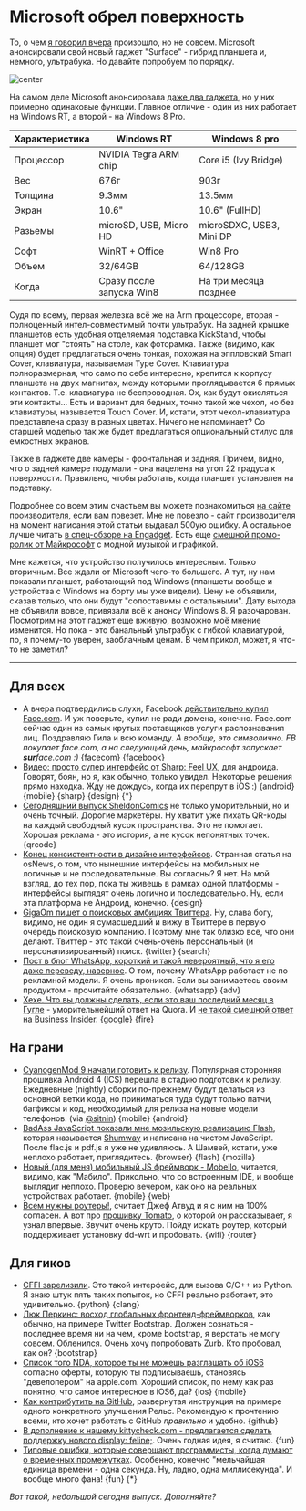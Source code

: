 # Microsoft обрел поверхность

То, о чем [я говорил вчера](/post/2012-06-18/) произошло, но не совсем. Microsoft анонсировали свой новый гаджет "Surface" - гибрид планшета и, немного, ультрабука. Но давайте попробуем по порядку.

![center](https://img.skitch.com/20120619-1ipnnjdy3xb34bat7kna2erfib.png)

На самом деле Microsoft анонсировала [даже два гаджета](http://www.microsoft.com/global/surface/en/us/renderingassets/surfacespecsheet.pdf), но у них примерно одинаковые функции. Главное отличие - один из них работает на Windows RT, а второй - на Windows 8 Pro. 

<table class="table table-striped">
<thead><tr><th>Характеристика</th><th>Windows RT<th>Windows 8 pro</th></tr></thead>
<tbody>
<tr><td>Процессор</td><td>NVIDIA Tegra ARM chip</td><td>Core i5 (Ivy Bridge)</td></tr>
<tr><td>Вес</td><td>676г</td><td>903г</td></tr>
<tr><td>Толщина</td><td>9.3мм</td><td>13.5мм</td></tr>
<tr><td>Экран</td><td>10.6"</td><td>10.6" (FullHD)</td></tr>
<tr><td>Разьемы</td><td>microSD, USB, Micro HD</td><td>microSDXC, USB3, Mini DP</td></tr>
<tr><td>Софт</td><td>WinRT + Office</td><td>Win8 Pro</td></tr>
<tr><td>Объем</td><td>32/64GB</td><td>64/128GB</td></tr>
<tr><td>Когда</td><td>Сразу после запуска Win8</td><td>На три месяца позднее</td></tr>
</tbody>
</table>


Судя по всему, первая железка всё же на Arm процессоре, вторая - полноценный интел-совместимый почти ультрабук. На задней крышке планшетов есть удобная отделяемая подставка KickStand, чтобы планшет мог "стоять" на столе, как фоторамка. Также (видимо, как опция) будет предлагаться очень тонкая, похожая на эппловский Smart Cover, клавиатура, называемая Type Cover. Клавиатура полноразмерная, что само по себе интересно, крепится к корпусу планшета на двух магнитах, между которыми проглядывается 6 прямых контактов. Т.е. клавиатура не беcпроводная. Ох, как будут окисляться эти контакты…  Есть и вариант для бедных, точно такой же чехол, но без клавиатуры, называется Touch Cover. И, кстати, этот чехол-клавиатура представлена сразу в разных цветах. Ничего не напоминает? Со старшей моделью так же будет предлагаться опциональный стилус для емкостных экранов.

Также в гаджете две камеры - фронтальная и задняя. Причем, видно, что о задней камере подумали - она нацелена на угол 22 градуса к поверхности. Правильно, чтобы работать, когда планшет установлен на подставку.

Подробнее со всем этим счастьем вы можете познакомиться [на сайте производителя](http://www.microsoft.com/surface/en/us/default.aspx), если вам повезет. Мне не повезло - сайт производителя на момент написания этой статьи выдавал 500ую ошибку. А остальное лучше читать [в спец-обзоре на Engadget](http://www.engadget.com/2012/06/18/hands-on-with-microsoft-surface-for-windows-rt/). Есть еще [смешной промо-ролик от Майкрософт](http://www.youtube.com/watch?v=dpzu3HM2CIo) с модной музыкой и графикой.

Мне кажется, что устройство получилось интересным. Только вторичным. Все ждали от Microsoft чего-то большего. А тут, ну нам показали планшет, работающий под Windows (планшеты вообще и устройства с Windows на борту мы уже видели). Цену не объявили, сказав только, что они будут "сопоставимы с остальными". Дату выхода не объявили вовсе, привязали всё к анонсу Windows 8. Я разочарован. Посмотрим на этот гаджет еще вживую, возможно моё мнение изменится. Но пока - это банальный ультрабук с гибкой клавиатурой, по, я почему-то уверен, заоблачным ценам. В чем прикол, может, я что-то не заметил?

-----

## Для всех
* А вчера подтвердились слухи, Facebook [действительно купил Face.com](http://face.com/blog/facebook-acquires-face-com/). И уж поверьте, купил не ради домена, конечно. Face.com сейчас один из самых крутых поставщиков услуги распознавания лиц. Поздравляю Гила и всю команду. *А вообще, это символично. FB покупает face.com, а на следующий день, майкрософт запускает **sur**face.com :)* {facecom} {facebook}
* [Видео: просто супер интерфейс от Sharp: Feel UX](http://vimeo.com/43224490), для андроида. Говорят, боян, но я, как обычно, только увидел. Некоторые решения прямо находка. Жду не дождусь, когда их перепрут в iOS :) {android} {mobile} {sharp} {design} {*}
* [Сегодняшний выпуск SheldonComics](http://www.sheldoncomics.com/store/item/originalart.html?strip=120618) не только уморительный, но и очень точный. Дорогие маркетёры. Ну хватит уже пихать QR-коды на каждый свободный кусок пространства. Это не помогает. Хорошая реклама - это история, а не кусок непонятных точек. {qrcode}
* [Конец консистентности в дизайне интерфейсов](http://www.osnews.com/story/26085/The_death_of_consistency_in_UI_design). Странная статья на osNews, о том, что нынешние интерфейсы на мобильных не логичные и не последовательные. Вы согласны? Я нет. На мой взгляд, до тех пор, пока ты живешь в рамках одной платформы - интерфейсы выглядят очень логично и последовательно. Ну, если эта платформа не Андроид, конечно. {design}
* [GigaOm пишет о поисковых амбициях Твиттера](http://gigaom.com/2012/06/18/twitter-slowly-unfolding-its-search-ambitions/). Ну, слава богу, видимо, не один я сумасшедший и вижу в Твиттере в первую очередь поисковую компанию. Поэтому мне так близко всё, что они делают. Твиттер - это такой очень-очень персональный (и персонализированный) поиск. {twitter} {search}
* [Пост в блог WhatsApp, короткий и такой невероятный, что я его даже переведу, наверное](http://blog.whatsapp.com/index.php/2012/06/why-we-dont-sell-ads/). О том, почему WhatsApp работает не по рекламной модели. Я очень проникся. Если вы занимаетесь своим продуктом - прочитайте обязательно. {whatsapp} {adv}
* [Хехе. Что вы должны сделать, если это ваш последний месяц в Гугле](http://www.quora.com/Google/What-perks-would-you-take-advantage-of-if-you-had-one-last-month-at-Google) - уморительнейший ответ на Quora. И [не такой смешной ответ на Business Insider](http://www.businessinsider.com/heres-what-every-google-employee-must-do-before-they-quit-2012-6). {google} {fire}

## На грани
* [CyanogenMod 9 начали готовить к релизу](http://www.cyanogenmod.com/blog/cm9-code-freeze-has-started). Популярная сторонняя прошивка Android 4 (ICS) перешла в стадию подготовки к релизу. Ежедневные (nightly) сборки по-прежнему будут делаться из основной ветки кода, но приниматься туда будут только патчи, багфиксы и код, необходимый для релиза на новые модели телефонов. (via [@sitnin](http://github.com/sitnin)) {mobile} {android}
* [BadAss JavaScript показали мне мозильскую реализацию Flash](http://badassjs.com/post/25369867558/shumway-mozillas-flash-vm-and-runtime-in-javascript), которая называется [Shumway](https://github.com/mozilla/shumway) и написана на чистом JavaScript. После flac.js и pdf.js я уже не удивляюсь. А Шамвей, кстати, уже неплохо работает, приглядитесь. {browser} {flash} {mozilla}
* [Новый (для меня) мобильный JS фреймворк - Mobello](http://mobello.github.com/), читается, видимо, как "Мабило". Прикольно, что со встроенным IDE, и вообще выглядит неплохо. Проверю вечером, как оно на реальных устройствах работает. {mobile} {web}
* [Всем нужны роутеры!](http://www.codinghorror.com/blog/2012/06/because-everyone-still-needs-a-router.html), считает Джеф Атвуд и я с ним на 100% согласен. А вот про [прошивку Tomato](http://clck.ru/W/1CeD9), о которой он рассказывает, я узнал впервые. Звучит очень круто. Пойду искать роутер, который поддерживает установку dd-wrt и пробовать. {wifi} {router}


## Для гиков
* [CFFI зарелизили](http://morepypy.blogspot.co.uk/2012/06/release-01-of-cffi.html). Это такой интерфейс, для вызова C/C++ из Python. Я знаю штук пять таких попыток, но CFFI реально работает, это удивительно. {python} {clang}
* [Люк Перкинс: восход глобальных фронтенд-фреймворков](http://blog.appfog.com/twitter-bootstrap-and-the-rise-of-total-front-end-frameworks/), как обычно, на примере Twitter Bootstrap. Должен сознаться - последнее время ни на чем, кроме bootstrap, я верстать не могу совсем. Обленился. Очень хочу попробовать Zurb. Кто пробовал, как он? {bootstrap}
* [Список того NDA, которое ты не можешь разглашать об iOS6](http://david-smith.org/blog/2012/06/18/ios-6-nda-cheatsheet/) согласно оферты, которую ты подписываешь, становясь "девелопером" на apple.com. Хороший список, по нему как раз понятно, что самое интересное в iOS6, да? {ios} {mobile}
* [Как контрибутить на GitHub](http://excid3.com/blog/how-to-contribute-to-open-source-on-github/), развернутая инструкция на примере одного конкретного улучшения Рельс. Рекомендую к прочтению всеми, кто хочет работать с GitHub *правильно* и удобно. {github}
* [В дополнение к нашему kittycheck.com - предлагается сделать поддержку нового display: feline;](http://displayfeline.com/). Очень годная идея, я считаю. {fun}
* [Типовые ошибки, которые совершают программисты, когда думают о временных промежутках](http://infiniteundo.com/post/25326999628/falsehoods-programmers-believe-about-time). Особенно, конечно "мельчайшая единица времени - одна секунда. Ну, ладно, одна миллисекунда". И вообще много фана! {fun} {*}

*Вот такой, небольшой сегодня выпуск. Дополняйте?*